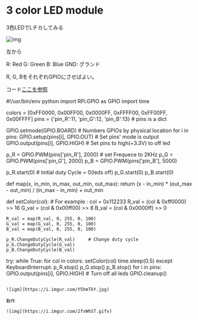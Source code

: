 # 3 color LED module

3色LEDでLチカしてみる

![img](https://i.imgur.com/XHSLU6N.jpg)

左から

R: Red
G: Green
B: Blue
GND: グランド

R, G, BをそれぞれGPIOにさせばよい。

コード[ここを参照](https://github.com/sunfounder/Sunfounder_SensorKit_Python_code_for_RaspberryPi/blob/master/02_rgb.py)

#!/usr/bin/env python
import RPi.GPIO as GPIO
import time

colors = [0xFF0000, 0x00FF00, 0x0000FF, 0xFFFF00, 0xFF00FF, 0x00FFFF]
pins = {'pin_R':11, 'pin_G':12, 'pin_B':13}  # pins is a dict

GPIO.setmode(GPIO.BOARD)       # Numbers GPIOs by physical location
for i in pins:
	GPIO.setup(pins[i], GPIO.OUT)   # Set pins' mode is output
	GPIO.output(pins[i], GPIO.HIGH) # Set pins to high(+3.3V) to off led

p_R = GPIO.PWM(pins['pin_R'], 2000)  # set Frequece to 2KHz
p_G = GPIO.PWM(pins['pin_G'], 2000)
p_B = GPIO.PWM(pins['pin_B'], 5000)

p_R.start(0)      # Initial duty Cycle = 0(leds off)
p_G.start(0)
p_B.start(0)

def map(x, in_min, in_max, out_min, out_max):
	return (x - in_min) * (out_max - out_min) / (in_max - in_min) + out_min

def setColor(col):   # For example : col = 0x112233
	R_val = (col & 0xff0000) >> 16
	G_val = (col & 0x00ff00) >> 8
	B_val = (col & 0x0000ff) >> 0
	
	R_val = map(R_val, 0, 255, 0, 100)
	G_val = map(G_val, 0, 255, 0, 100)
	B_val = map(B_val, 0, 255, 0, 100)
	
	p_R.ChangeDutyCycle(R_val)     # Change duty cycle
	p_G.ChangeDutyCycle(G_val)
	p_B.ChangeDutyCycle(B_val)

try:
	while True:
		for col in colors:
			setColor(col)
			time.sleep(0.5)
except KeyboardInterrupt:
	p_R.stop()
	p_G.stop()
	p_B.stop()
	for i in pins:
		GPIO.output(pins[i], GPIO.HIGH)    # Turn off all leds
	GPIO.cleanup()
```

![igm](https://i.imgur.com/Y5hmTkY.jpg)

動作

![img](https://i.imgur.com/2fvWhST.gifv)
